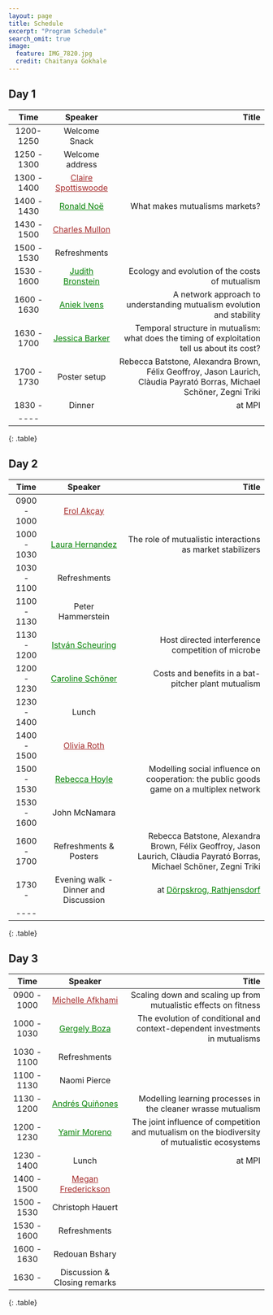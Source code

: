 ```yaml
---
layout: page
title: Schedule
excerpt: "Program Schedule"
search_omit: true
image:
  feature: IMG_7820.jpg
  credit: Chaitanya Gokhale
---
```


<!-- ### Ordered Lists

1. Item one
   1. sub item one
   2. sub item two
   3. sub item three
2. Item two

### Unordered Lists

* Item one
* Item two
* Item three -->

<!-- ## Will be announced in April, 2017 -->

## Day 1

| Time | Speaker | Title |
|:----------------:|:-------:|--------:|
| 1200-1250 | Welcome Snack   |   |
| 1250 - 1300 | Welcome address   |    |
| 1300 - 1400 | <a href="{{ site.url }}/articles/claire-spottiswoode/" style="color:#a52a2a;" >Claire Spottiswoode</a>   |    |
| 1400 - 1430 | <a href="{{ site.url }}/articles/ronald-noe/" style="color:#008000;" >Ronald Noë</a>  |  What makes mutualisms markets?  |
| 1430 - 1500 | <a href="{{ site.url }}/articles/charles-mullon/" style="color:#a52a2a;" >Charles Mullon</a>   |    |
| 1500 - 1530 | Refreshments   |    |
| 1530 - 1600 | <a href="{{ site.url }}/articles/judie-bronstein/" style="color:#008000;" >Judith Bronstein</a>  | Ecology and evolution of the costs of mutualism   |
| 1600 - 1630 | <a href="{{ site.url }}/articles/aniek-ivens/" style="color:#008000;" >Aniek Ivens</a>   | A network approach to understanding mutualism evolution and stability   |
| 1630 - 1700 | <a href="{{ site.url }}/articles/jessica-barker/" style="color:#008000;" >Jessica Barker</a>   | Temporal structure in mutualism: what does the timing of exploitation tell us about its cost?   |
| 1700 - 1730 |  Poster setup  |    Rebecca Batstone, Alexandra Brown, Félix Geoffroy, Jason Laurich, Clàudia Payrató Borras, Michael Schöner, Zegni Triki |
| 1830 -  | Dinner   | at MPI   |
|----
{: .table}
## Day 2

| Time | Speaker | Title |
|:--------:|:-------:|--------:|
| 0900 - 1000 | <a href="{{ site.url }}/articles/erol-akcay/" style="color:#a52a2a;" >Erol Akçay</a>   |    |
| 1000 - 1030 | <a href="{{ site.url }}/articles/laura-hernandez/" style="color:#008000;" >Laura Hernandez</a>   | The role of mutualistic interactions as market stabilizers    |
| 1030 - 1100 | Refreshments   |    |
| 1100 - 1130 | Peter Hammerstein   | |
| 1130 - 1200 | <a href="{{ site.url }}/articles/istvan-scheuring/" style="color:#008000;" >István Scheuring</a>   | Host directed interference competition of microbe   |
| 1200 - 1230 | <a href="{{ site.url }}/articles/caroline-schoener/" style="color:#008000;" >Caroline Schöner</a>   | Costs and benefits in a bat-pitcher plant mutualism   |
| 1230 - 1400 | Lunch   |   |
| 1400 - 1500 | <a href="{{ site.url }}/articles/olivia-roth/" style="color:#a52a2a;" >Olivia Roth</a>  |    |
| 1500 - 1530 | <a href="{{ site.url }}/articles/rebecca-hoyle/" style="color:#008000;" >Rebecca Hoyle</a>   |  Modelling social influence on cooperation: the public goods game on a multiplex network   |
| 1530 - 1600 |  John McNamara  |   |
| 1600 - 1700 | Refreshments & Posters   | Rebecca Batstone, Alexandra Brown, Félix Geoffroy, Jason Laurich, Clàudia Payrató Borras, Michael Schöner, Zegni Triki  |
| 1730 -    | Evening walk - Dinner and Discussion   | at <a href="http://www.doerpskrog-rathjensdorf.de" style="color:#008000;" >Dörpskrog, Rathjensdorf </a>  |
|----
{: .table}

## Day 3

| Time | Speaker | Title |
|:-----------:|:-------:|--------:|
| 0900 - 1000 |  <a href="{{ site.url }}/articles/michelle-afkhami/" style="color:#a52a2a;" >Michelle Afkhami </a>  |  Scaling down and scaling up from mutualistic effects on fitness  |
| 1000 - 1030 | <a href="{{ site.url }}/articles/gergely-boza/" style="color:#008000;" >Gergely Boza</a>   | The evolution of conditional and context-dependent investments in mutualisms   |
| 1030 - 1100 | Refreshments   |   |
| 1100 - 1130 | Naomi Pierce   |    |
| 1130 - 1200 | <a href="{{ site.url }}/articles/andres-quinones/" style="color:#008000;" >Andrés Quiñones</a>   | Modelling learning processes in the cleaner wrasse mutualism |
| 1200 - 1230 | <a href="{{ site.url }}/articles/yamir-moreno/" style="color:#008000;" >Yamir Moreno</a>  | The joint influence of competition and mutualism on the biodiversity of mutualistic ecosystems |
| 1230 - 1400 | Lunch   | at MPI |
| 1400 - 1500 | <a href="{{ site.url }}/articles/megan-frederickson/" style="color:#a52a2a;" >Megan Frederickson</a>  |    |
| 1500 - 1530  | Christoph Hauert   |    |
| 1530 - 1600  | Refreshments   |    |
| 1600 - 1630  | Redouan Bshary  |    |
| 1630 -   |  Discussion & Closing remarks  |    |
{: .table}
